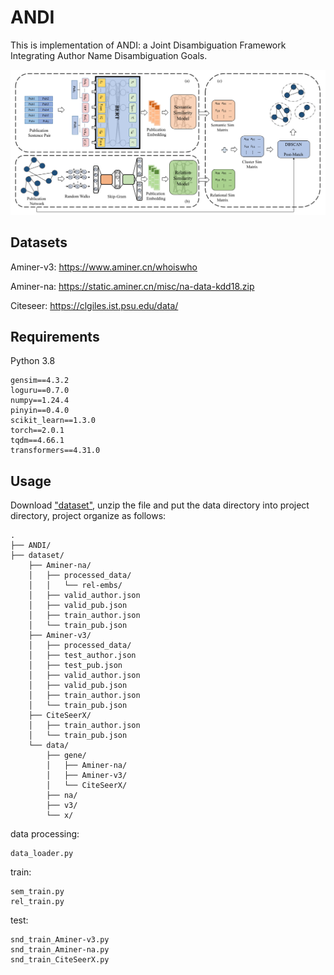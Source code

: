 # ANDI


This is implementation of ANDI: a Joint Disambiguation Framework Integrating Author Name Disambiguation Goals.


![Framework](/ANDI.png)

## Datasets
Aminer-v3: https://www.aminer.cn/whoiswho

Aminer-na: https://static.aminer.cn/misc/na-data-kdd18.zip

Citeseer: https://clgiles.ist.psu.edu/data/


## Requirements
Python 3.8

    gensim==4.3.2
    loguru==0.7.0
    numpy==1.24.4
    pinyin==0.4.0
    scikit_learn==1.3.0
    torch==2.0.1
    tqdm==4.66.1
    transformers==4.31.0

## Usage
Download ["dataset"](https://stuxmueducn-my.sharepoint.com/:u:/g/personal/liutao2676_stu_xmu_edu_cn/EZdjTOlPfjZBhhFJVbqj524BYtp0Z-IMYk13OQGAEd-FOA?e=wAcl9b), unzip the file and put the data directory into project directory, project organize as follows:

    .
    ├── ANDI/
    ├── dataset/
        ├── Aminer-na/
        │   ├── processed_data/
        │   │   └── rel-embs/
        │   ├── valid_author.json
        │   ├── valid_pub.json
        │   ├── train_author.json
        │   └── train_pub.json
        ├── Aminer-v3/
        │   ├── processed_data/
        │   ├── test_author.json
        │   ├── test_pub.json
        │   ├── valid_author.json
        │   ├── valid_pub.json
        │   ├── train_author.json
        │   └── train_pub.json
        ├── CiteSeerX/
        │   ├── train_author.json
        │   └── train_pub.json
        └── data/
            ├── gene/
            │   ├── Aminer-na/
            │   ├── Aminer-v3/
            │   └── CiteSeerX/
            ├── na/
            ├── v3/
            └── x/

data processing:

    data_loader.py

train:

    sem_train.py
    rel_train.py

test:

    snd_train_Aminer-v3.py
    snd_train_Aminer-na.py
    snd_train_CiteSeerX.py

